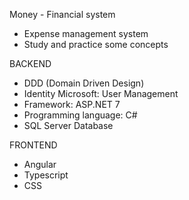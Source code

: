 Money - Financial system

- Expense management system
- Study and practice some concepts

BACKEND
- DDD (Domain Driven Design)
- Identity Microsoft: User Management
- Framework: ASP.NET 7
- Programming language: C#
- SQL Server Database

FRONTEND
- Angular
- Typescript
- CSS
